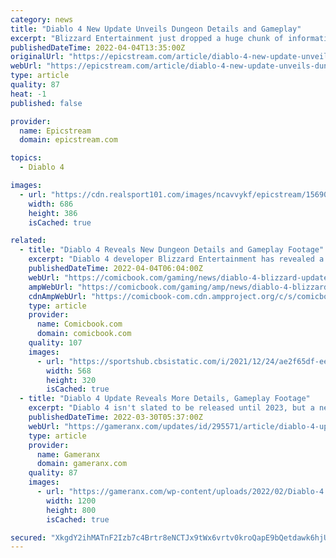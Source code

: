 ```yaml
---
category: news
title: "Diablo 4 New Update Unveils Dungeon Details and Gameplay"
excerpt: "Blizzard Entertainment just dropped a huge chunk of information for Diablo 4 on its dungeons which will be all new for the upcoming game series. The developer of the game continues to update the fans ..."
publishedDateTime: 2022-04-04T13:35:00Z
originalUrl: "https://epicstream.com/article/diablo-4-new-update-unveils-dungeon-details-and-gameplay"
webUrl: "https://epicstream.com/article/diablo-4-new-update-unveils-dungeon-details-and-gameplay"
type: article
quality: 87
heat: -1
published: false

provider:
  name: Epicstream
  domain: epicstream.com

topics:
  - Diablo 4

images:
  - url: "https://cdn.realsport101.com/images/ncavvykf/epicstream/15690053c084327a8983e1dd5713db5619e4c648-650x400.jpg?rect=0,17,650,366&w=686&h=386&auto=format"
    width: 686
    height: 386
    isCached: true

related:
  - title: "Diablo 4 Reveals New Dungeon Details and Gameplay Footage"
    excerpt: "Diablo 4 developer Blizzard Entertainment has revealed a ton of new information about the dungeons that will be present in the latest entry in the long-running action series. Although it has been ..."
    publishedDateTime: 2022-04-04T06:04:00Z
    webUrl: "https://comicbook.com/gaming/news/diablo-4-blizzard-update-gameplay-dungeons/"
    ampWebUrl: "https://comicbook.com/gaming/amp/news/diablo-4-blizzard-update-gameplay-dungeons/"
    cdnAmpWebUrl: "https://comicbook-com.cdn.ampproject.org/c/s/comicbook.com/gaming/amp/news/diablo-4-blizzard-update-gameplay-dungeons/"
    type: article
    provider:
      name: Comicbook.com
      domain: comicbook.com
    quality: 107
    images:
      - url: "https://sportshub.cbsistatic.com/i/2021/12/24/ae2f65df-ee69-4829-9c5a-fcd18919af2a/the-witcher-season-2.png?width=568&height=320"
        width: 568
        height: 320
        isCached: true
  - title: "Diablo 4 Update Reveals More Details, Gameplay Footage"
    excerpt: "Diablo 4 isn't slated to be released until 2023, but a new update is treating fans to more details--including plenty of gameplay footage."
    publishedDateTime: 2022-03-30T05:37:00Z
    webUrl: "https://gameranx.com/updates/id/295571/article/diablo-4-update-reveals-more-details-gameplay-footage/"
    type: article
    provider:
      name: Gameranx
      domain: gameranx.com
    quality: 87
    images:
      - url: "https://gameranx.com/wp-content/uploads/2022/02/Diablo-4.jpg"
        width: 1200
        height: 800
        isCached: true

secured: "XkgdY2ihMATnF2Izb7c4Brtr8eNCTJx9tWx6vrtv0kroQapE9bQetdawk6hjU3e8XYtU0ieY4mTr0hSRPP6agfabGB9HJfm9gH3J6Uv1l+dLurOLz8j3SCA1F7HdqV/QW+x61w+T44C8ypIx8asy8lYiy+Q1HPyoFt+LwGr5xDVG87tjuDWsb9Wyp6aQtiA9hgA+zJybSJK8/QrhP16W6xlzWCnQ9RIlnf15Ir654TL8j1jM+/T/hmbNKnbyTutA8TnZgwHXQlhk1ybEb5zFvLCi4U09sT5DJvPeYzmqb9KA4EhuBfz1iQs7QVqnoAJj1ls63c2zCrKWyF4slhhwgl1yDUePOtJEdyi5hJtzdhY=;T05gGurk6k08KI6Onqn5Tg=="
---
```


